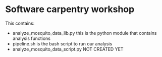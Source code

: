 Software carpentry workshop
===========================

This contains:

* analyze_mosquito_data_lib.py this is the python module that contains analysis functions
* pipeline.sh is the bash script to run our analysis
* analyze_mosquito_data_script.py NOT CREATED YET